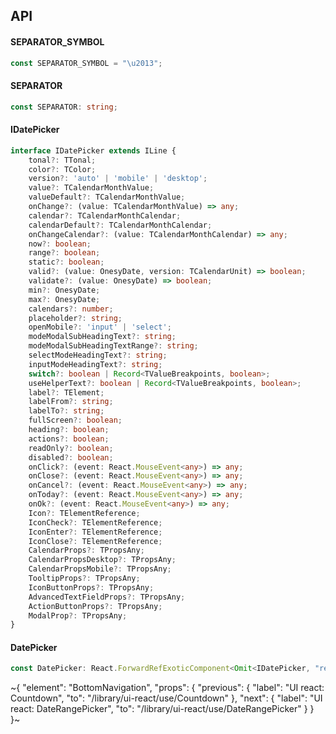 

## API

#### SEPARATOR_SYMBOL

```ts
const SEPARATOR_SYMBOL = "\u2013";
```

#### SEPARATOR

```ts
const SEPARATOR: string;
```

#### IDatePicker

```ts
interface IDatePicker extends ILine {
    tonal?: TTonal;
    color?: TColor;
    version?: 'auto' | 'mobile' | 'desktop';
    value?: TCalendarMonthValue;
    valueDefault?: TCalendarMonthValue;
    onChange?: (value: TCalendarMonthValue) => any;
    calendar?: TCalendarMonthCalendar;
    calendarDefault?: TCalendarMonthCalendar;
    onChangeCalendar?: (value: TCalendarMonthCalendar) => any;
    now?: boolean;
    range?: boolean;
    static?: boolean;
    valid?: (value: OnesyDate, version: TCalendarUnit) => boolean;
    validate?: (value: OnesyDate) => boolean;
    min?: OnesyDate;
    max?: OnesyDate;
    calendars?: number;
    placeholder?: string;
    openMobile?: 'input' | 'select';
    modeModalSubHeadingText?: string;
    modeModalSubHeadingTextRange?: string;
    selectModeHeadingText?: string;
    inputModeHeadingText?: string;
    switch?: boolean | Record<TValueBreakpoints, boolean>;
    useHelperText?: boolean | Record<TValueBreakpoints, boolean>;
    label?: TElement;
    labelFrom?: string;
    labelTo?: string;
    fullScreen?: boolean;
    heading?: boolean;
    actions?: boolean;
    readOnly?: boolean;
    disabled?: boolean;
    onClick?: (event: React.MouseEvent<any>) => any;
    onClose?: (event: React.MouseEvent<any>) => any;
    onCancel?: (event: React.MouseEvent<any>) => any;
    onToday?: (event: React.MouseEvent<any>) => any;
    onOk?: (event: React.MouseEvent<any>) => any;
    Icon?: TElementReference;
    IconCheck?: TElementReference;
    IconEnter?: TElementReference;
    IconClose?: TElementReference;
    CalendarProps?: TPropsAny;
    CalendarPropsDesktop?: TPropsAny;
    CalendarPropsMobile?: TPropsAny;
    TooltipProps?: TPropsAny;
    IconButtonProps?: TPropsAny;
    AdvancedTextFieldProps?: TPropsAny;
    ActionButtonProps?: TPropsAny;
    ModalProp?: TPropsAny;
}
```

#### DatePicker

```ts
const DatePicker: React.ForwardRefExoticComponent<Omit<IDatePicker, "ref"> & React.RefAttributes<unknown>>;
```


~{
  "element": "BottomNavigation",
  "props": {
    "previous": {
      "label": "UI react: Countdown",
      "to": "/library/ui-react/use/Countdown"
    },
    "next": {
      "label": "UI react: DateRangePicker",
      "to": "/library/ui-react/use/DateRangePicker"
    }
  }
}~
